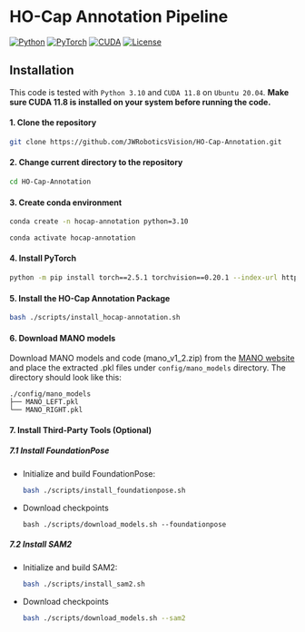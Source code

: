 # HO-Cap Annotation Pipeline

[![Python](https://img.shields.io/badge/Python-3.10-3776AB.svg)](https://www.python.org/downloads/release/python-31015/)
[![PyTorch](https://img.shields.io/badge/PyTorch-2.5.1-EE4C2C.svg)](https://pytorch.org/)
[![CUDA](https://img.shields.io/badge/CUDA-11.8-76B900.svg)](https://developer.nvidia.com/cuda-toolkit/)
[![License](https://img.shields.io/badge/License-GPL--3.0-3DA639.svg)](https://www.gnu.org/licenses/gpl-3.0.en.html)

## Installation

This code is tested with `Python 3.10` and `CUDA 11.8` on `Ubuntu 20.04`. **Make sure CUDA 11.8 is installed on your system before running the code.**

#### 1. Clone the repository

```bash
git clone https://github.com/JWRoboticsVision/HO-Cap-Annotation.git
```

#### 2. Change current directory to the repository

```bash
cd HO-Cap-Annotation
```

#### 3. Create conda environment

```bash
conda create -n hocap-annotation python=3.10

conda activate hocap-annotation
```

#### 4. Install PyTorch

```bash
python -m pip install torch==2.5.1 torchvision==0.20.1 --index-url https://download.pytorch.org/whl/cu118 --no-cache-dir
```

#### 5. Install the HO-Cap Annotation Package

```bash
bash ./scripts/install_hocap-annotation.sh
```

#### 6. Download MANO models

Download MANO models and code (mano_v1_2.zip) from the [MANO website](https://mano.is.tue.mpg.de/) and place the extracted .pkl files under `config/mano_models` directory. The directory should look like this:

```
./config/mano_models
├── MANO_LEFT.pkl
└── MANO_RIGHT.pkl
```

#### 7. Install Third-Party Tools (Optional)

##### 7.1 Install FoundationPose

- Initialize and build FoundationPose:
  ```bash
  bash ./scripts/install_foundationpose.sh
  ```
- Download checkpoints
  ```
  bash ./scripts/download_models.sh --foundationpose
  ```

##### 7.2 Install SAM2

- Initialize and build SAM2:
  ```bash
  bash ./scripts/install_sam2.sh
  ```
- Download checkpoints
  ```bash
  bash ./scripts/download_models.sh --sam2
  ```
